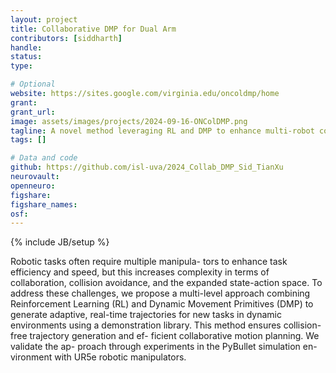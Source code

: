 ```yaml
---
layout: project
title: Collaborative DMP for Dual Arm 
contributors: [siddharth]
handle: 
status: 
type: 

# Optional
website: https://sites.google.com/virginia.edu/oncoldmp/home
grant:
grant_url:
image: assets/images/projects/2024-09-16-ONColDMP.png
tagline: A novel method leveraging RL and DMP to enhance multi-robot collaboration.
tags: []

# Data and code
github: https://github.com/isl-uva/2024_Collab_DMP_Sid_TianXu
neurovault:
openneuro:
figshare:
figshare_names:
osf:
---
```

{% include JB/setup %}

Robotic tasks often require multiple manipula-
tors to enhance task efficiency and speed, but this increases
complexity in terms of collaboration, collision avoidance, and
the expanded state-action space. To address these challenges,
we propose a multi-level approach combining Reinforcement
Learning (RL) and Dynamic Movement Primitives (DMP)
to generate adaptive, real-time trajectories for new tasks in
dynamic environments using a demonstration library. This
method ensures collision-free trajectory generation and ef-
ficient collaborative motion planning. We validate the ap-
proach through experiments in the PyBullet simulation en-
vironment with UR5e robotic manipulators.
